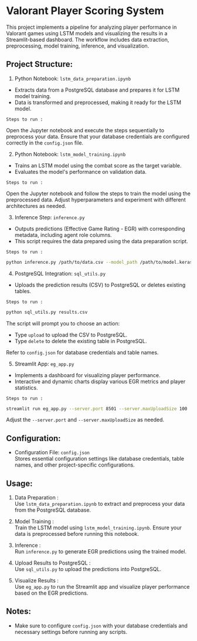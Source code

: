 # Valorant Player Scoring System

This project implements a pipeline for analyzing player performance in Valorant games using LSTM models and visualizing the results in a Streamlit-based dashboard. The workflow includes data extraction, preprocessing, model training, inference, and visualization.

## Project Structure:

1.  Python Notebook: `lstm_data_preparation.ipynb`   
   - Extracts data from a PostgreSQL database and prepares it for LSTM model training.  
   - Data is transformed and preprocessed, making it ready for the LSTM model.
   
    Steps to run :  
   Open the Jupyter notebook and execute the steps sequentially to preprocess your data. Ensure that your database credentials are configured correctly in the `config.json` file.

2.  Python Notebook: `lstm_model_training.ipynb`   
   - Trains an LSTM model using the combat score as the target variable.  
   - Evaluates the model's performance on validation data.

    Steps to run :  
   Open the Jupyter notebook and follow the steps to train the model using the preprocessed data. Adjust hyperparameters and experiment with different architectures as needed.

3.  Inference Step: `inference.py`   
   - Outputs predictions (Effective Game Rating - EGR) with corresponding metadata, including agent role columns.  
   - This script requires the data prepared using the data preparation script.

    Steps to run :  
   ```bash
   python inference.py /path/to/data.csv --model_path /path/to/model.keras --scaler_path /path/to/scaler.pkl
   ```

4.  PostgreSQL Integration: `sql_utils.py`   
   - Uploads the prediction results (CSV) to PostgreSQL or deletes existing tables.

    Steps to run :  
   ```bash
   python sql_utils.py results.csv
   ```
   The script will prompt you to choose an action:
   - Type `upload` to upload the CSV to PostgreSQL.
   - Type `delete` to delete the existing table in PostgreSQL.

   Refer to `config.json` for database credentials and table names.

5.  Streamlit App: `eg_app.py`   
   - Implements a dashboard for visualizing player performance.  
   - Interactive and dynamic charts display various EGR metrics and player statistics.

    Steps to run :  
   ```bash
   streamlit run eg_app.py --server.port 8501 --server.maxUploadSize 100
   ```
   Adjust the `--server.port` and `--server.maxUploadSize` as needed.

## Configuration:
-  Configuration File: `config.json`   
  Stores essential configuration settings like database credentials, table names, and other project-specific configurations.

## Usage:

1.  Data Preparation :  
   Use `lstm_data_preparation.ipynb` to extract and preprocess your data from the PostgreSQL database.
   
2.  Model Training :  
   Train the LSTM model using `lstm_model_training.ipynb`. Ensure your data is preprocessed before running this notebook.

3.  Inference :  
   Run `inference.py` to generate EGR predictions using the trained model.

4.  Upload Results to PostgreSQL :  
   Use `sql_utils.py` to upload the predictions into PostgreSQL.

5.  Visualize Results :  
   Use `eg_app.py` to run the Streamlit app and visualize player performance based on the EGR predictions.

## Notes:
- Make sure to configure `config.json` with your database credentials and necessary settings before running any scripts.
